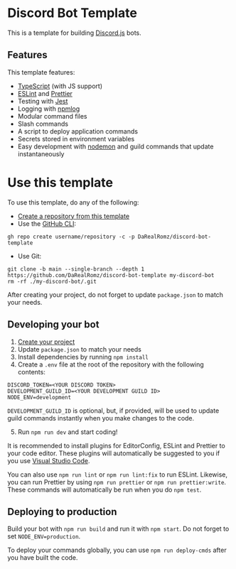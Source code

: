 # Discord Bot Template

This is a template for building [Discord.js](https://discord.js.org/) bots.

## Features
This template features:
- [TypeScript](https://www.typescriptlang.org/) (with JS support)
- [ESLint](https://eslint.org/) and [Prettier](https://prettier.io/)
- Testing with [Jest](https://jestjs.io/)
- Logging with [npmlog](https://github.com/npm/npmlog)
- Modular command files
- Slash commands
- A script to deploy application commands
- Secrets stored in environment variables
- Easy development with [nodemon](https://nodemon.io/) and guild commands that update instantaneously

# Use this template
To use this template, do any of the following:
- [Create a repository from this template](https://github.com/DaRealRomz/discord-bot-template/generate)
- Use the [GitHub CLI](https://cli.github.com/):  
```
gh repo create username/repository -c -p DaRealRomz/discord-bot-template
```
- Use Git:  
```
git clone -b main --single-branch --depth 1 https://github.com/DaRealRomz/discord-bot-template my-discord-bot
rm -rf ./my-discord-bot/.git
```
After creating your project, do not forget to update `package.json` to match your needs.

## Developing your bot
1. [Create your project](#use-this-template)
2. Update `package.json` to match your needs
3. Install dependencies by running `npm install`
4. Create a `.env` file at the root of the repository with the following contents:
```env
DISCORD_TOKEN=<YOUR DISCORD TOKEN>
DEVELOPMENT_GUILD_ID=<YOUR DEVELOPMENT GUILD ID>
NODE_ENV=development
```
`DEVELOPMENT_GUILD_ID` is optional, but, if provided, will be used to update guild commands instantly when you make changes to the code.

5. Run `npm run dev` and start coding!

It is recommended to install plugins for EditorConfig, ESLint and Prettier to your code editor. These plugins will automatically be suggested to you if you use [Visual Studio Code](https://code.visualstudio.com/).

You can also use `npm run lint` or `npm run lint:fix` to run ESLint. Likewise, you can run Prettier by using `npm run prettier` or `npm run prettier:write`. These commands will automatically be run when you do `npm test`.

## Deploying to production
Build your bot with `npm run build` and run it with `npm start`. Do not forget to set `NODE_ENV=production`.

To deploy your commands globally, you can use `npm run deploy-cmds` after you have built the code.
